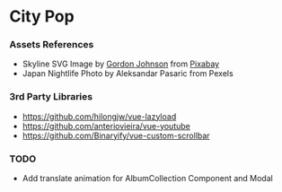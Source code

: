 # City Pop

### Assets References

- Skyline SVG
  Image by <a href="https://pixabay.com/users/GDJ-1086657/?utm_source=link-attribution&amp;utm_medium=referral&amp;utm_campaign=image&amp;utm_content=2730410">Gordon Johnson</a> from <a href="https://pixabay.com/?utm_source=link-attribution&amp;utm_medium=referral&amp;utm_campaign=image&amp;utm_content=2730410">Pixabay</a>
- Japan Nightlife Photo by Aleksandar Pasaric from Pexels

### 3rd Party Libraries

- https://github.com/hilongjw/vue-lazyload
- https://github.com/anteriovieira/vue-youtube
- https://github.com/Binaryify/vue-custom-scrollbar

### TODO

- Add translate animation for AlbumCollection Component and Modal
